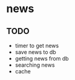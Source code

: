 # news

## TODO
- timer to get news 
- save news to db
- getting news from db 
- searching news 
- cache 